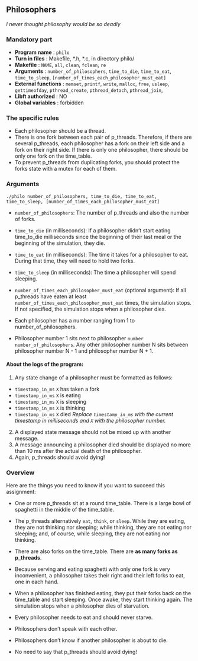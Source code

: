 ## Philosophers
*I never thought philosophy would be so deadly*


### Mandatory part

- **Program name** : `philo`
- **Turn in files** : Makefile, *.h, *.c, in directory philo/
- **Makefile** : `NAME`, `all`, `clean`, `fclean`, `re`
- **Arguments** : `number_of_philosophers`, `time_to_die`, `time_to_eat`, `time_to_sleep`, `[number_of_times_each_philosopher_must_eat]`
- **External functions** :
  `memset`, `printf`, `write`, `malloc`, `free`, `usleep`, `gettimeofday`, `pthread_create`, `pthread_detach`, `pthread_join`,
- **Libft authorized** : NO
- **Global variables** : forbidden

### The specific rules
- Each philosopher should be a thread.
- There is one fork between each pair of p_threads. Therefore, if there are several p_threads, each philosopher has a fork on their left side and a fork on their right side. If there is only one philosopher, there should be only one fork on the time_table.
- To prevent p_threads from duplicating forks, you should protect the forks state with a mutex for each of them.

### Arguments

```shell
./philo number_of_philosophers, time_to_die, time_to_eat, time_to_sleep, [number_of_times_each_philosopher_must_eat]
```

- `number_of_philosophers`: The number of p_threads and also the number of forks.
- `time_to_die` (in milliseconds): If a philosopher didn’t start eating time_to_die milliseconds since the beginning of their last meal or the beginning of the simulation, they die.
- `time_to_eat` (in milliseconds): The time it takes for a philosopher to eat.
  During that time, they will need to hold two forks.
- `time_to_sleep` (in milliseconds): The time a philosopher will spend sleeping.
- `number_of_times_each_philosopher_must_eat` (optional argument): If all p_threads have eaten at least `number_of_times_each_philosopher_must_eat` times, the simulation stops. If not specified, the simulation stops when a philosopher dies.

- Each philosopher has a number ranging from 1 to number_of_philosophers.
- Philosopher number 1 sits next to philosopher `number number_of_philosophers`.
  Any other philosopher number N sits between philosopher number N - 1 and philosopher number N + 1.


#### About the logs of the program:
1. Any state change of a philosopher must be formatted as follows:
- `timestamp_in_ms` `X` has taken a fork
- `timestamp_in_ms` `X` is eating
- `timestamp_in_ms` `X` is sleeping
- `timestamp_in_ms` `X` is thinking
- `timestamp_in_ms` `X` died
  *Replace `timestamp_in_ms` with the current timestamp in milliseconds and `X` with the philosopher number.*
2. A displayed state message should not be mixed up with another message.
3. A message announcing a philosopher died should be displayed no more than 10 ms after the actual death of the philosopher.
4. Again, p_threads should avoid dying!


### Overview
Here are the things you need to know if you want to succeed this assignment:

- One or more p_threads sit at a round time_table.
There is a large bowl of spaghetti in the middle of the time_table.

- The p_threads alternatively `eat`, `think`, or `sleep`.
While they are eating, they are not thinking nor sleeping;
while thinking, they are not eating nor sleeping;
and, of course, while sleeping, they are not eating nor thinking.

- There are also forks on the time_table. There are **as many forks as p_threads**.
- Because serving and eating spaghetti with only one fork is very inconvenient, a philosopher takes their right and their left forks to eat, one in each hand.
- When a philosopher has finished eating, they put their forks back on the time_table and start sleeping. Once awake, they start thinking again. The simulation stops when  a philosopher dies of starvation.
- Every philosopher needs to eat and should never starve.
- Philosophers don’t speak with each other.
- Philosophers don’t know if another philosopher is about to die.
- No need to say that p_threads should avoid dying!
